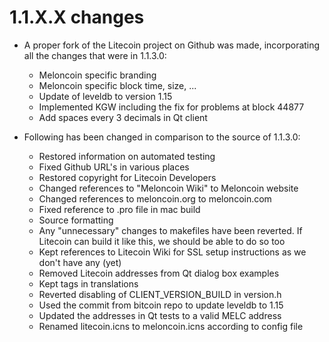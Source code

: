 1.1.X.X changes
===============

- A proper fork of the Litecoin project on Github was made, incorporating all the changes that were in 1.1.3.0:
  - Meloncoin specific branding
  - Meloncoin specific block time, size, ...
  - Update of leveldb to version 1.15
  - Implemented KGW including the fix for problems at block 44877
  - Add spaces every 3 decimals in Qt client
  
- Following has been changed in comparison to the source of 1.1.3.0:
  - Restored information on automated testing
  - Fixed Github URL's in various places
  - Restored copyright for Litecoin Developers
  - Changed references to "Meloncoin Wiki" to Meloncoin website
  - Changed references to meloncoin.org to meloncoin.com
  - Fixed reference to .pro file in mac build
  - Source formatting
  - Any "unnecessary" changes to makefiles have been reverted. If Litecoin can build it like this, we should be able to do so too
  - Kept references to Litecoin Wiki for SSL setup instructions as we don't have any (yet)
  - Removed Litecoin addresses from Qt dialog box examples
  - Kept <defaultcodec> tags in translations
  - Reverted disabling of CLIENT_VERSION_BUILD in version.h
  - Used the commit from bitcoin repo to update leveldb to 1.15
  - Updated the addresses in Qt tests to a valid MELC address
  - Renamed litecoin.icns to meloncoin.icns according to config file
